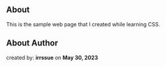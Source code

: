 ## About

This is the sample web page that I created while learning CSS.

## About Author

created by: **irrssue** on **May 30, 2023**
